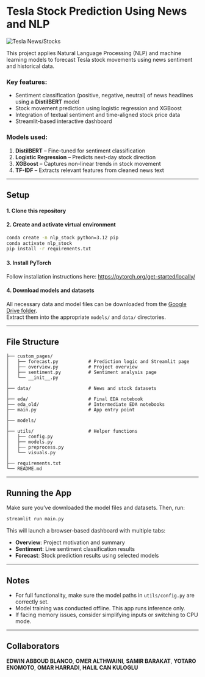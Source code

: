 # Tesla Stock Prediction Using News and NLP
![Tesla News/Stocks](https://media.assettype.com/analyticsinsight%2F2024-08-26%2Ftsgr2q18%2FIs-It-Time-to-Buy-or-Sell-Tesla-Stock.jpg)

This project applies Natural Language Processing (NLP) and machine learning models to forecast Tesla stock movements using news sentiment and historical data.

### Key features:
- Sentiment classification (positive, negative, neutral) of news headlines using a **DistilBERT** model  
- Stock movement prediction using logistic regression and XGBoost  
- Integration of textual sentiment and time-aligned stock price data  
- Streamlit-based interactive dashboard

### Models used:
1. **DistilBERT** – Fine-tuned for sentiment classification 
2. **Logistic Regression** – Predicts next-day stock direction  
3. **XGBoost** – Captures non-linear trends in stock movement  
4. **TF-IDF** – Extracts relevant features from cleaned news text  

---

## Setup

#### 1. Clone this repository  
#### 2. Create and activate virtual environment
```bash
conda create -n nlp_stock python=3.12 pip
conda activate nlp_stock
pip install -r requirements.txt
```

#### 3. Install PyTorch  
Follow installation instructions here: https://pytorch.org/get-started/locally/

#### 4. Download models and datasets  
All necessary data and model files can be downloaded from the [Google Drive folder](https://drive.google.com/drive/folders/1r9zYwbNwVLXuDjrhU8aQvhXdNaurs4Ox?usp=sharing).  
Extract them into the appropriate `models/` and `data/` directories.

---

## File Structure
```
├── custom_pages/
│   ├── forecast.py           # Prediction logic and Streamlit page
│   ├── overview.py           # Project overview
│   ├── sentiment.py          # Sentiment analysis page
│   └── __init__.py
│
├── data/                     # News and stock datasets
│   
├── eda/                      # Final EDA notebook
├── eda_old/                  # Intermediate EDA notebooks
├── main.py                   # App entry point
│
├── models/
│
├── utils/                    # Helper functions
│   ├── config.py
│   ├── models.py
│   ├── preprocess.py
│   └── visuals.py
│
├── requirements.txt
└── README.md
```

---

## Running the App
Make sure you’ve downloaded the model files and datasets. Then, run:
```bash
streamlit run main.py
```

This will launch a browser-based dashboard with multiple tabs:
- **Overview**: Project motivation and summary  
- **Sentiment**: Live sentiment classification results  
- **Forecast**: Stock prediction results using selected models

---

## Notes
- For full functionality, make sure the model paths in `utils/config.py` are correctly set.
- Model training was conducted offline. This app runs inference only.
- If facing memory issues, consider simplifying inputs or switching to CPU mode.

---

## Collaborators
**EDWIN ABBOUD BLANCO**, **OMER ALTHWAINI**, **SAMIR BARAKAT**, **YOTARO ENOMOTO**, **OMAR HARRADI**, **HALIL CAN KULOGLU**
